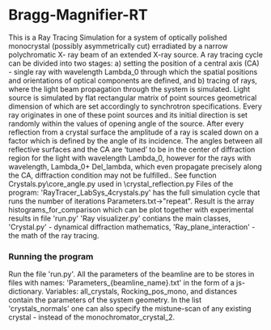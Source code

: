 # Bragg-Magnifier-RT

This is a Ray Tracing Simulation for a system of optically polished monocrystal (possibly asymmetrically cut) erradiated by a narrow polychromatic X- ray beam of an extended  X-ray source. 
A ray tracing cycle can be divided into two stages: a) setting the position of a central axis (CA) - single ray with wavelength Lambda_0 through which the spatial positions and orientations 
of optical components are defined, and b) tracing of rays, where the light beam propagation through the system is simulated. 
Light source is simulated by flat rectangular matrix of point sources geometrical dimension of which are set accordingly to synchrotron specifications.
Every ray originates in one of these point sources and its initial direction is set randomly within the values of opening angle of the source.	After every reflection from a 
crystal surface the amplitude of a ray is scaled down on a factor which is defined by the angle of its incidence.
The angles between all reflective surfaces and the CA are ‘tuned’ to be in the center of diffraction region for the light with wavelength Lambda_0, 
however for the rays with  wavelength, Lambda_0+ Del_lambda,  which even propagate precisely along the CA, diffraction condition may not be fulfilled.. See function Crystals.py\core_angle.py used in \crystal_reflection.py
Files of the program: 'RayTracer_LabSys_4crystals.py' has the full simulation cycle that runs the number of iterations Parameters.txt->"repeat". Result is the array histograms_for_comparison which can be plot together with experimental results in file 'run.py' 'Ray visualizer.py' contians the main classes, 'Crystal.py' - dynamical diffraction mathematics, 'Ray_plane_interaction' - the math of the ray tracing. 
### Running the program
Run the file 'run.py'. 
All the parameters of the beamline are to be stores in files with names: 'Parameters_{beamline_name}.txt' in the form of a js-dictionary. Variables: all_crystals, Rocking_pos_mono, and distances contain the parameters of the system geometry. In the list 'crystals_normals' one can also specify the mistune-scan of any existing crystal - instead of the monochromator_crystal_2.
